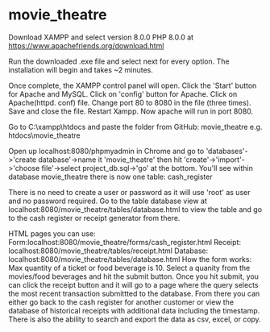 # movie_theatre
Download XAMPP and select version 8.0.0 PHP 8.0.0 at https://www.apachefriends.org/download.html

Run the downloaded .exe file and select next for every option. The installation will begin and takes ~2 minutes.

Once complete, the XAMPP control panel will open. Click the 'Start' button for Apache and MySQL. Click on 'config' button for Apache. Click on Apache(httpd. conf) file. Change port 80 to 8080 in the file (three times). Save and close the file. Restart Xampp. Now apache will run in port 8080.

Go to C:\xampp\htdocs and paste the folder from GitHub: movie_theatre e.g. htdocs\movie_theatre

Open up localhost:8080/phpmyadmin in Chrome and go to 'databases'->'create database'->name it 'movie_theatre' then hit 'create'->'import'->'choose file'->select project_db.sql->'go' at the bottom. You'll see within database movie_theatre there is now one table: cash_register

There is no need to create a user or password as it will use 'root' as user and no password required. Go to the table database view at localhost:8080/movie_theatre/tables/database.html to view the table and go to the cash register or receipt generator from there.

HTML pages you can use:
Form:localhost:8080/movie_theatre/forms/cash_register.html
Receipt: localhost:8080/movie_theatre/tables/receipt.html
Database: localhost:8080/movie_theatre/tables/database.html
How the form works:
Max quantity of a ticket or food beverage is 10. Select a quanity from the movies/food beverages and hit the submit button.
Once you hit submit, you can click the receipt button and it will go to a page where the query selects the most recent transaction submittted to the database. From there you can either go back to the cash register for another customer or view the database of historical receipts with additional data including the timestamp. There is also the ability to search and export the data as csv, excel, or copy.
